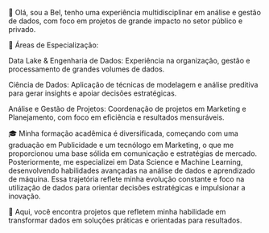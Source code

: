 👋  Olá, sou a Bel, tenho uma experiência multidisciplinar em análise e gestão de dados, com foco em projetos de grande impacto no setor público e privado.

💼 Áreas de Especialização:

Data Lake & Engenharia de Dados: Experiência na organização, gestão e processamento de grandes volumes de dados.

Ciência de Dados: Aplicação de técnicas de modelagem e análise preditiva para gerar insights e apoiar decisões estratégicas.

Análise e Gestão de Projetos: Coordenação de projetos em Marketing e Planejamento, com foco em eficiência e resultados mensuráveis.

🎓 Minha formação acadêmica é diversificada, começando com uma graduação em Publicidade e um tecnólogo em Marketing, o que me proporcionou uma base sólida em comunicação e estratégias de mercado. Posteriormente, me especializei em Data Science e Machine Learning, desenvolvendo habilidades avançadas na análise de dados e aprendizado de máquina. Essa trajetória reflete minha evolução constante e foco na utilização de dados para orientar decisões estratégicas e impulsionar a inovação.
  
🔗 Aqui, você encontra projetos que refletem minha habilidade em transformar dados em soluções práticas e orientadas para resultados.

